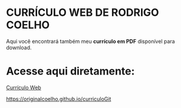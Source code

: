 # CURRÍCULO WEB DE RODRIGO COELHO

Aqui você encontrará também meu **currículo em PDF** disponível para download.

# Acesse aqui diretamente:
[Currículo Web](https://originalcoelho.github.io/curriculoGit "Web Site de Currículo Profissional")

<https://originalcoelho.github.io/curriculoGit>
